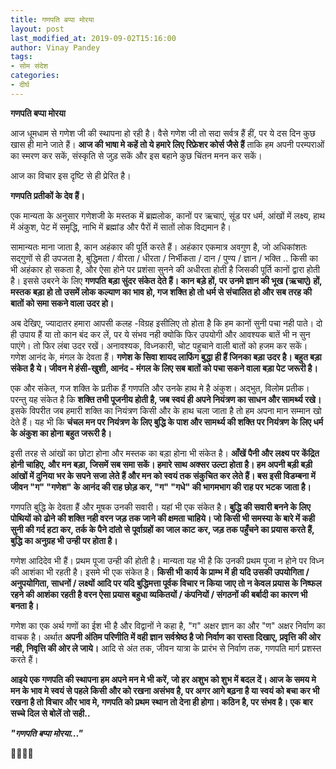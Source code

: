 ```yaml
---
title: गणपति बप्पा मोरया
layout: post
last_modified_at: 2019-09-02T15:16:00
author: Vinay Pandey
tags:
- सोम संदेश
categories:
- दीर्घ
---
```

**गणपति बप्पा मोरया** 

आज धूमधाम से गणेश जी की स्थापना हो रही है। वैसे गणेश जी तो सदा सर्वत्र हैं हीं, पर ये दस दिन कुछ खास ही माने जाते हैं। **आज की भाषा मे कहें तो ये हमारे लिए रिफ्रेशर कोर्स जैसे हैं** ताकि हम अपनी परम्पराओं का स्मरण कर सकें, संस्कृति से जुड़ सकें और इस बहाने कुछ चिंतन मनन कर सकें। 

आज का विचार इस दृष्टि से ही प्रेरित है।

**गणपति प्रतीकों के देव हैं।**

एक मान्यता के अनुसार गणेशजी के मस्तक में ब्रह्मलोक, कानों पर ऋचाएं, सूंड पर धर्म, आंखों में लक्ष्य, हाथ में अंकुश, पेट में समृद्धि, नाभि में ब्रह्मांड और पैरों में सातों लोक विद्यमान है।

सामान्यतः माना जाता है, कान अहंकार की पूर्ति करते हैं। अहंकार एकमात्र अवगुण है, जो अधिकांशतः सद्गुणों से ही उपजता है, बुद्धिमता / वीरता / धीरता / निर्भीकता / दान / पुण्य / ज्ञान / भक्ति .. किसी का भी अहंकार हो सकता है, और ऐसा होने पर प्रशंसा सुनने की अधीरता होती है जिसकी पूर्ति कानों द्वारा होती है। इससे उबरने के लिए **गणपति बड़ा सुंदर संकेत देते हैं। कान बड़े हों, पर उनमे ज्ञान की भूख (ऋचाएं) हों, मस्तक बड़ा हो तो उसमें लोक कल्याण का भाव हो, गज शक्ति हो तो धर्म से संचालित हो और सब तरह की बातों को समा सकने वाला उदर हो।**

अब देखिए, ज्यादातर हमारा आपसी कलह -विग्रह इसीलिए तो होता है कि हम कानों सुनी पचा नही पाते। दो ही उपाय हैं या तो कान बंद कर लें, पर ये संभव नही क्योकि फिर उपयोगी और आवश्यक बातें भी न सुन पाएंगे।  तो फिर लंबा उदर रखें। अनावश्यक, विध्नकारी, चोट पहुचाने वाली बातों को हजम कर सकें। गणेश आनंद के, मंगल के देवता हैं। **गणेश के सिवा शायद लाफिंग बुद्धा ही हैं जिनका बड़ा उदर है। बहुत बड़ा संकेत है ये। जीवन मे हंसी-खुशी, आनंद - मंगल के लिए सब बातों को पचा सकने वाला बड़ा पेट जरूरी है।**

एक और संकेत, गज शक्ति के प्रतीक हैं गणपति और उनके हाथ मे है अंकुश। अद्भुत, विलोम प्रतीक। परन्तु यह संकेत है कि **शक्ति तभी पूजनीय होती है, जब स्वयं ही अपने नियंत्रण का साधन और सामर्थ्य रखे।** इसके विपरीत जब हमारी शक्ति का नियंत्रण किसी और के हाथ चला जाता है तो हम अपना मान सम्मान खो देते हैं। यह भी कि **चंचल मन पर नियंत्रण के लिए बुद्धि के पाश और सामर्थ्य की शक्ति पर नियंत्रण के लिए धर्म के अंकुश का होना बहुत जरूरी है।**

इसी तरह से आंखों का छोटा होना और मस्तक का बड़ा होना भी संकेत है। **आँखें पैनी और लक्ष्य पर केंद्रित होनी चाहिए, और मन बड़ा, जिसमें सब समा सकें। हमारे साथ अक्सर उल्टा होता है। हम अपनी बड़ी बड़ी आंखों में दुनिया भर के सपने सजा लेते हैं और मन को स्वयं तक संकुचित कर लेते हैं। बस इसी विडम्बना में जीवन "ग" "गणेश" के आनंद की राह छोड़ कर, "ग" "गधे" की भागमभाग की राह पर भटक जाता है।**

गणपति बुद्धि के देवता हैं और मूषक उनकी सवारी। यहां भी एक संकेत है। **बुद्धि की सवारी बनने के लिए पोथियों को ढोने की शक्ति नही वरन जड़ तक जाने की क्षमता चाहिये। जो किसी भी समस्या के बारे में कही सुनी की गर्द हटा कर, तर्क के पैने दांतो से पूर्वाग्रहों का जाल काट कर, जड़ तक पहुँचने का प्रयास करते हैं, बुद्धि का अनुग्रह भी उन्ही पर होता है।**

गणेश आदिदेव भी हैं। प्रथम पूजा उन्ही की होती है। मान्यता यह भी है कि उनकी प्रथम पूजा न होने पर विध्न की आशंका भी रहती है। इसमे भी एक संकेत है। **किसी भी कार्य के प्राम्भ में ही यदि उसकी उपयोगिता / अनुपयोगिता, साधनों / लक्ष्यों आदि पर यदि बुद्धिमत्ता पूर्वक विचार न किया जाए तो न केवल प्रयास के निष्फल रहने की आशंका रहती है वरन ऐसा प्रयास बहुधा व्यकितयों / कंपनियों / संगठनों की बर्बादी का कारण भी बनता है।** 

गणेश का एक अर्थ गणों का ईश भी है और विद्वानों ने कहा है, "ग" अक्षर ज्ञान का और "ण" अक्षर निर्वाण का वाचक है। अर्थात **अपनी अंतिम परिणीति में वही ज्ञान सर्वश्रेष्ठ है जो निर्वाण का रास्ता दिखाए, प्रवृत्ति की ओर नही, निवृत्ति की ओर ले जाये।**  आदि से अंत तक, जीवन यात्रा के प्रारंभ से निर्वाण तक, गणपति मार्ग प्रशस्त करते हैं। 

**आइये एक गणपति की स्थापना हम अपने मन मे भी करें, जो हर अशुभ को शुभ में बदल दें। आज के समय मे मन के भाव मे स्वयं से पहले किसी और को रखना असंभव है, पर अगर आगे बढ़ना है या स्वयं को बचा कर भी रखना है  तो विचार और भाव मे, गणपति को प्रथम स्थान तो देना ही होगा। कठिन है, पर संभव है। एक बार सच्चे दिल से बोलें तो सही..**

***"गणपति बप्पा मोरया..."***

🙏🌷🌷🙏


